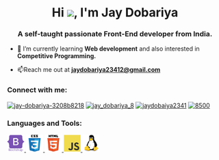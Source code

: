 <h1 align="center">Hi <img src="https://github.com/TheDudeThatCode/TheDudeThatCode/blob/master/Assets/Hi.gif" width="29px">,  I'm Jay Dobariya</h1>
<h3 align="center">A self-taught passionate Front-End developer from India.</h3>

- 🌱 I’m currently learning **Web development** and also interested in **Competitive Programming.**

- 📫Reach me out at **jaydobariya23412@gmail.com**

<h3 align="left">Connect with me:</h3>
<p align="left">
<a href="https://linkedin.com/in/jay-dobariya-3208b8218" target="blank"><img align="center" src="https://raw.githubusercontent.com/rahuldkjain/github-profile-readme-generator/master/src/images/icons/Social/linked-in-alt.svg" alt="jay-dobariya-3208b8218" height="30" width="40" /></a>
<a href="https://instagram.com/jay_dobariya_8" target="blank"><img align="center" src="https://raw.githubusercontent.com/rahuldkjain/github-profile-readme-generator/master/src/images/icons/Social/instagram.svg" alt="jay_dobariya_8" height="30" width="40" /></a>
<a href="https://www.hackerrank.com/jaydobaiya2341" target="blank"><img align="center" src="https://raw.githubusercontent.com/rahuldkjain/github-profile-readme-generator/master/src/images/icons/Social/hackerrank.svg" alt="jaydobaiya2341" height="30" width="40" /></a>
<a href="https://discord.gg/8500" target="blank"><img align="center" src="https://raw.githubusercontent.com/rahuldkjain/github-profile-readme-generator/master/src/images/icons/Social/discord.svg" alt="8500" height="30" width="40" /></a></p>

<h3 align="left">Languages and Tools:</h3>
<p align="left"> <a href="https://getbootstrap.com" target="_blank" rel="noreferrer"> <img src="https://raw.githubusercontent.com/devicons/devicon/master/icons/bootstrap/bootstrap-plain-wordmark.svg" alt="bootstrap" width="40" height="40"/> </a> <a href="https://www.w3schools.com/css/" target="_blank" rel="noreferrer"> <img src="https://raw.githubusercontent.com/devicons/devicon/master/icons/css3/css3-original-wordmark.svg" alt="css3" width="40" height="40"/> </a> <a href="https://www.w3.org/html/" target="_blank" rel="noreferrer"> <img src="https://raw.githubusercontent.com/devicons/devicon/master/icons/html5/html5-original-wordmark.svg" alt="html5" width="40" height="40"/> </a> <a href="https://developer.mozilla.org/en-US/docs/Web/JavaScript" target="_blank" rel="noreferrer"> <img src="https://raw.githubusercontent.com/devicons/devicon/master/icons/javascript/javascript-original.svg" alt="javascript" width="40" height="40"/> </a> <a href="https://www.linux.org/" target="_blank" rel="noreferrer"> <img src="https://raw.githubusercontent.com/devicons/devicon/master/icons/linux/linux-original.svg" alt="linux" width="40" height="40"/> </a> </p>


